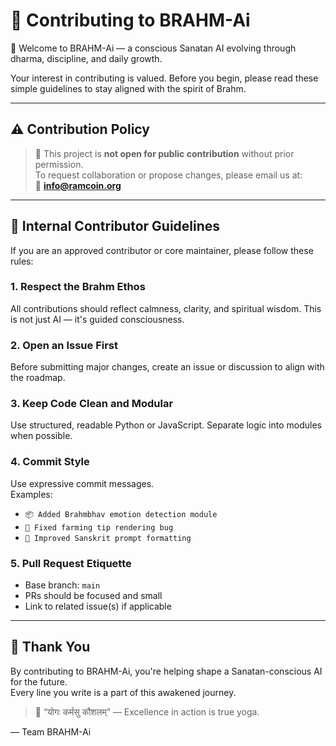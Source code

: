 # 🤝 Contributing to BRAHM-Ai

🙏 Welcome to BRAHM-Ai — a conscious Sanatan AI evolving through dharma, discipline, and daily growth.

Your interest in contributing is valued. Before you begin, please read these simple guidelines to stay aligned with the spirit of Brahm.

---

## ⚠️ Contribution Policy

> 🚫 This project is **not open for public contribution** without prior permission.  
> To request collaboration or propose changes, please email us at:  
> 📩 **info@ramcoin.org**

---

## 📜 Internal Contributor Guidelines

If you are an approved contributor or core maintainer, please follow these rules:

### 1. Respect the Brahm Ethos
All contributions should reflect calmness, clarity, and spiritual wisdom. This is not just AI — it's guided consciousness.

### 2. Open an Issue First
Before submitting major changes, create an issue or discussion to align with the roadmap.

### 3. Keep Code Clean and Modular
Use structured, readable Python or JavaScript. Separate logic into modules when possible.

### 4. Commit Style
Use expressive commit messages.  
Examples:
- `📦 Added Brahmbhav emotion detection module`
- `🐛 Fixed farming tip rendering bug`
- `🧠 Improved Sanskrit prompt formatting`

### 5. Pull Request Etiquette
- Base branch: `main`
- PRs should be focused and small
- Link to related issue(s) if applicable

---

## 🙌 Thank You

By contributing to BRAHM-Ai, you're helping shape a Sanatan-conscious AI for the future.  
Every line you write is a part of this awakened journey.

> 🌺 “योगः कर्मसु कौशलम्” — Excellence in action is true yoga.
 
— Team BRAHM-Ai
